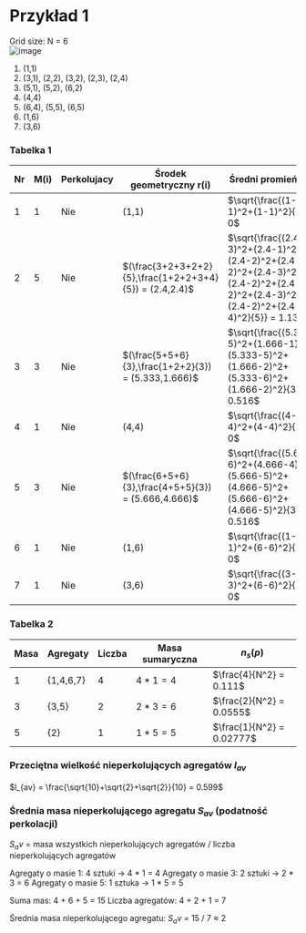 # Przykład 1
Grid size: N = 6  
![image](https://github.com/user-attachments/assets/dad0a9dc-d2db-44c6-a3ab-832d62e277a9)

1. (1,1)  
2. (3,1), (2,2), (3,2), (2,3), (2,4)  
3. (5,1), (5,2), (6,2)  
4. (4,4)  
5. (6,4), (5,5), (6,5)  
6. (1,6)  
7. (3,6)


### Tabelka 1
|Nr|M(i)|Perkolujacy|Środek geometryczny r(i)|Średni promień R(i)|Rozciągłość l(i)|
|---|---|---|---|---|---|
|1|1|Nie|(1,1)|$\sqrt{\frac{(1-1)^2+(1-1)^2}{1}} = 0$|0|
|2|5|Nie|$(\frac{3+2+3+2+2}{5},\frac{1+2+2+3+4}{5}) = (2.4,2.4)$|$\sqrt{\frac{(2.4-3)^2+(2.4-1)^2+(2.4-2)^2+(2.4-2)^2+(2.4-3)^2+(2.4-2)^2+(2.4-2)^2+(2.4-3)^2+(2.4-2)^2+(2.4-4)^2}{5}} = 1.131$|$\sqrt{(3-2)^2+(1-4)^2} = \sqrt{10}$|
|3|3|Nie|$(\frac{5+5+6}{3},\frac{1+2+2}{3}) = (5.333,1.666)$|$\sqrt{\frac{(5.333-5)^2+(1.666-1)^2+(5.333-5)^2+(1.666-2)^2+(5.333-6)^2+(1.666-2)^2}{3}} = 0.516$|$\sqrt{(5-6)^2+(1-2)^2} = \sqrt{2}$|
|4|1|Nie|(4,4)|$\sqrt{\frac{(4-4)^2+(4-4)^2}{1}} = 0$|0|
|5|3|Nie|$(\frac{6+5+6}{3},\frac{4+5+5}{3}) = (5.666,4.666)$|$\sqrt{\frac{(5.666-6)^2+(4.666-4)^2+(5.666-5)^2+(4.666-5)^2+(5.666-6)^2+(4.666-5)^2}{3}} = 0.516$|$\sqrt{(6-5)^2+(4-5)^2} = \sqrt{2}$|
|6|1|Nie|(1,6)|$\sqrt{\frac{(1-1)^2+(6-6)^2}{1}} = 0$|0|
|7|1|Nie|(3,6)|$\sqrt{\frac{(3-3)^2+(6-6)^2}{1}} = 0$|0|

### Tabelka 2
|Masa|Agregaty|Liczba|Masa sumaryczna|$n_s(p)$|
|-|-|-|-|-|
|1|{1,4,6,7}|4|$4*1 = 4$|$\frac{4}{N^2} = 0.111$|
|3|{3,5}|2|$2*3 = 6$|$\frac{2}{N^2} = 0.0555$|
|5|{2}|1|$1*5 = 5$|$\frac{1}{N^2} = 0.02777$|

### Przeciętna wielkość nieperkolujących agregatów $l_{av}$
$l_{av} = \frac{\sqrt{10}+\sqrt{2}+\sqrt{2}}{10} = 0.599$

### Średnia masa nieperkolującego agregatu $S_{av}$ (podatność perkolacji)
$S_av$ = masa wszystkich nieperkolujących agregatów / liczba nieperkolujących agregatów

Agregaty o masie 1: 4 sztuki -> 4 * 1 = 4
Agregaty o masie 3: 2 sztuki -> 2 * 3 = 6
Agregaty o masie 5: 1 sztuka -> 1 * 5 = 5

Suma mas: 4 + 6 + 5 = 15
Liczba agregatów: 4 + 2 + 1 = 7

Średnia masa nieperkolującego agregatu: $S_av$ = 15 / 7 ≈ 2
